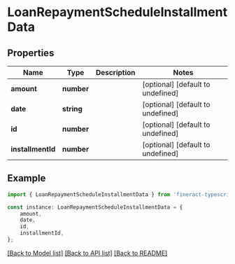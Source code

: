 # LoanRepaymentScheduleInstallmentData


## Properties

Name | Type | Description | Notes
------------ | ------------- | ------------- | -------------
**amount** | **number** |  | [optional] [default to undefined]
**date** | **string** |  | [optional] [default to undefined]
**id** | **number** |  | [optional] [default to undefined]
**installmentId** | **number** |  | [optional] [default to undefined]

## Example

```typescript
import { LoanRepaymentScheduleInstallmentData } from 'fineract-typescript-client';

const instance: LoanRepaymentScheduleInstallmentData = {
    amount,
    date,
    id,
    installmentId,
};
```

[[Back to Model list]](../README.md#documentation-for-models) [[Back to API list]](../README.md#documentation-for-api-endpoints) [[Back to README]](../README.md)
